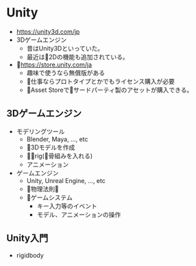 # Unity

* https://unity3d.com/jp
* 3Dゲームエンジン
  * 昔はUnity3Dといっていた。
  * 最近は2Dの機能も追加されている。
* https://store.unity.com/ja
  * 趣味で使うなら無償版がある
  * 仕事ならプロトタイプとかでもライセンス購入が必要
  * Asset Storeでサードパーティ製のアセットが購入できる。

## 3Dゲームエンジン

* モデリングツール
  * Blender, Maya, ..., etc
  * 3Dモデルを作成
  * rig(骨組みを入れる)
  * アニメーション
* ゲームエンジン
  * Unity, Unreal Engine, ..., etc
  * 物理法則
  * ゲームシステム
    * キー入力等のイベント
    * モデル、アニメーションの操作

## Unity入門

* rigidbody
